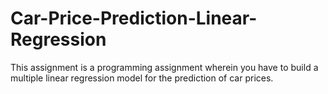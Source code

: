 # Car-Price-Prediction-Linear-Regression
This assignment is a programming assignment wherein you have to build a multiple linear regression model for the prediction of car prices.
